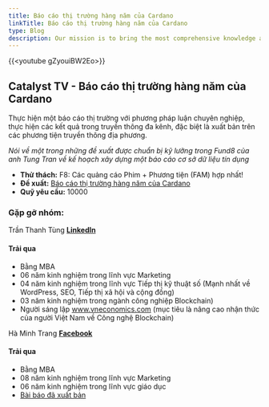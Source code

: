 ```yaml
---
title: Báo cáo thị trường hàng năm của Cardano
linkTitle: Báo cáo thị trường hàng năm của Cardano
type: Blog
description: Our mission is to bring the most comprehensive knowledge about Cardano to the community in Vietnam.
---
```


{{&lt;youtube gZyouiBW2Eo&gt;}}

## Catalyst TV - Báo cáo thị trường hàng năm của Cardano

Thực hiện một báo cáo thị trường với phương pháp luận chuyên nghiệp, thực hiện các kết quả trong truyền thông đa kênh, đặc biệt là xuất bản trên các phương tiện truyền thông địa phương.

*Nói về một trong những đề xuất được chuẩn bị kỹ lưỡng trong Fund8 của anh Tung Tran về kế hoạch xây dựng một báo cáo cơ sở dữ liệu tín dụng*

- **Thử thách:** F8: Các quảng cáo Phim + Phương tiện (FAM) hợp nhất!
- **Đề xuất:** [Báo cáo thị trường hàng năm của Cardano](https://cardano.ideascale.com/c/idea/397417)
- **Quỹ yêu cầu:** 10000

### Gặp gỡ nhóm:

Trần Thanh Tùng
 [**LinkedIn**](https://www.linkedin.com/in/tranthanhtung37/)

#### Trải qua

- Bằng MBA
- 06 năm kinh nghiệm trong lĩnh vực Marketing
- 04 năm kinh nghiệm trong lĩnh vực Tiếp thị kỹ thuật số (Mạnh nhất về WordPress, SEO, Tiếp thị xã hội và cộng đồng)
- 03 năm kinh nghiệm trong ngành công nghiệp Blockchain)
- Người sáng lập www.vneconomics.com (mục tiêu là nâng cao nhận thức của người Việt Nam về Công nghệ Blockchain)

Hà Minh Trang
 [**Facebook**](https://www.facebook.com/minhtrang.ha.3)

#### Trải qua

- Bằng MBA
- 08 năm kinh nghiệm trong lĩnh vực Marketing
- 06 năm kinh nghiệm trong lĩnh vực giáo dục
- [Bài báo đã xuất bản](http://jabes.ueh.edu.vn/Home/SearchArticle?article_id=8c4aeb8e-f1d4-47aa-9dbd-c8206e11eb7d)
